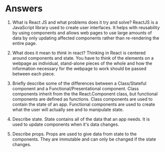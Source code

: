 # Answers

1.  What is React JS and what problems does it try and solve?
ReactJS is a JavaScript library used to create user interfaces. It helps with reusability by using components and allows web pages to use large amounts of data by only updating affected components rather than re-rendering the entire page.

1.  What does it mean to _think_ in react?
Thinking in React is centered around components and state. You have to think of the elements on a webpage as individual, stand-alone pieces of the whole and how the information necessary for the webpage to work should be passed between each piece.

1.  Briefly describe some of the differences between a Class/Stateful component and a Functional/Presentational component.
Class components inherit from the the React.Component class, but functional components are defined as functions.
Class components are used to contain the state of an app. Functional components are used to create what the user will actually see and to manipulate state.

1.  Describe state.
State contains all of the data that an app needs. It is used to update components when it's data changes.

1.  Describe props.
Props are used to give data from state to the components. They are immutable and can only be changed if the state changes.